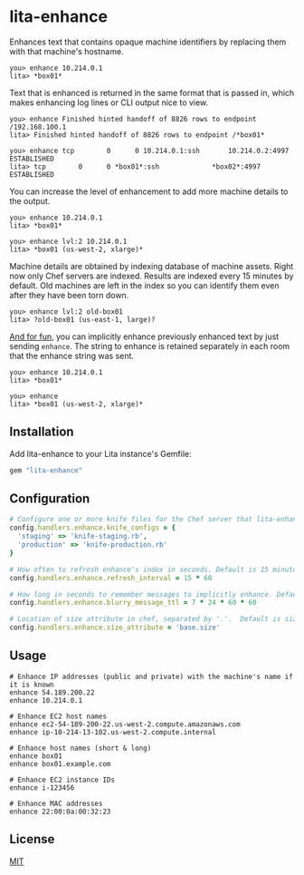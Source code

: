 # lita-enhance

Enhances text that contains opaque machine identifiers by replacing them with that machine's hostname.

```
you> enhance 10.214.0.1
lita> *box01*
```

Text that is enhanced is returned in the same format that is passed in, which makes enhancing log lines or CLI output nice to view.

```
you> enhance Finished hinted handoff of 8826 rows to endpoint /192.168.100.1
lita> Finished hinted handoff of 8826 rows to endpoint /*box01*

you> enhance tcp        0      0 10.214.0.1:ssh       10.214.0.2:4997     ESTABLISHED
lita> tcp        0      0 *box01*:ssh             *box02*:4997     ESTABLISHED
```

You can increase the level of enhancement to add more machine details to the output.

```
you> enhance 10.214.0.1
lita> *box01*

you> enhance lvl:2 10.214.0.1
lita> *box01 (us-west-2, xlarge)*
```

Machine details are obtained by indexing database of machine assets. Right now only Chef servers are indexed. Results are indexed every 15 minutes by default. Old machines are left in the index so you can identify them even after they have been torn down.

```
you> enhance lvl:2 old-box01
lita> ?old-box01 (us-east-1, large)?
```

[And for fun](https://www.youtube.com/watch?v=Vxq9yj2pVWk), you can implicitly enhance previously enhanced text by just sending ```enhance```. The string to enhance is retained separately in each room that the enhance string was sent.

```
you> enhance 10.214.0.1
lita> *box01*

you> enhance
lita> *box01 (us-west-2, xlarge)*
```

## Installation

Add lita-enhance to your Lita instance's Gemfile:

``` ruby
gem "lita-enhance"
```

## Configuration

```ruby
# Configure one or more knife files for the Chef server that lita-enhance should index
config.handlers.enhance.knife_configs = {
  'staging' => 'knife-staging.rb',
  'production' => 'knife-production.rb'
}

# How often to refresh enhance's index in seconds. Default is 15 minutes.
config.handlers.enhance.refresh_interval = 15 * 60

# How long in seconds to remember messages to implicitly enhance. Default is 1 week.
config.handlers.enhance.blurry_message_ttl = 7 * 24 * 60 * 60

# Location of size attribute in chef, separated by '.'.  Default is size
config.handlers.enhance.size_attribute = 'base.size'
```

## Usage

```
# Enhance IP addresses (public and private) with the machine's name if it is known
enhance 54.189.200.22
enhance 10.214.0.1

# Enhance EC2 host names
enhance ec2-54-189-200-22.us-west-2.compute.amazonaws.com
enhance ip-10-214-13-102.us-west-2.compute.internal

# Enhance host names (short & long)
enhance box01
enhance box01.example.com

# Enhance EC2 instance IDs
enhance i-123456

# Enhance MAC addresses
enhance 22:00:0a:00:32:23
```

## License

[MIT](http://opensource.org/licenses/MIT)
